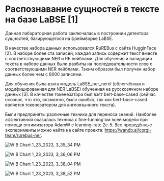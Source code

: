 # Распознавание сущностей в тексте на базе LaBSE [1]

Данная лабараторная работа заключалась в построении детектора сущностей, базирующегося на фреймворке LaBSE.

В качестве набора данных использовался RuREBus с сайта HugginFace [2]. В наборе более ста записей, каждая запись содержит текст вместе с соответствующими NER и RE лейблами. Для обучения и валидации текста в наборе данных были разбиты на последовательности слов с соответствующими NER лейблами. Таким образом был получен набор данных более чем с 8000 записями.

Для обучения была взята модель LaBSE_ner_nerel (облегчённая и модифицированная для NER LaBSE) обученная на русскозячном наборе данных [3]. В качестве токенезатора был взят bert-base-cased (сейчас осознал, что это, возможно, было ошибко, так как bert-base-cased является токенезатором для англоязычного текста).

Были предприняты различные техники для переноса знаний. Наиболее эффективной оказалась техника с fine-tunning'ом всей модели при помощи оптимизатора AdamW с learning-rate 2e-5. Все проведённые эксперименты можно найта на сайте проекта: https://wandb.ai/corgi-team/rurebus-ner.

![W B Chart 1_23_2023, 3_35_34 PM](https://user-images.githubusercontent.com/29786176/214041314-6ad66114-350f-47ee-9f34-d3f31a650ad5.png)

![W B Chart 1_23_2023, 3_36_06 PM](https://user-images.githubusercontent.com/29786176/214041321-054acaff-be86-4226-8819-d606e60892be.png)

![W B Chart 1_23_2023, 3_38_04 PM](https://user-images.githubusercontent.com/29786176/214041783-03998b86-3e64-42d0-8768-4a689866ffdb.png)

![W B Chart 1_23_2023, 3_38_52 PM](https://user-images.githubusercontent.com/29786176/214041785-1b32c206-12c5-4bd2-b0ea-cc4eb1e92335.png)
